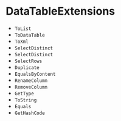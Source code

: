 # DataTableExtensions
- <code>ToList</code>
- <code>ToDataTable</code>
- <code>ToXml</code>
- <code>SelectDistinct</code>
- <code>SelectDistinct</code>
- <code>SelectRows</code>
- <code>Duplicate</code>
- <code>EqualsByContent</code>
- <code>RenameColumn</code>
- <code>RemoveColumn</code>
- <code>GetType</code>
- <code>ToString</code>
- <code>Equals</code>
- <code>GetHashCode</code>